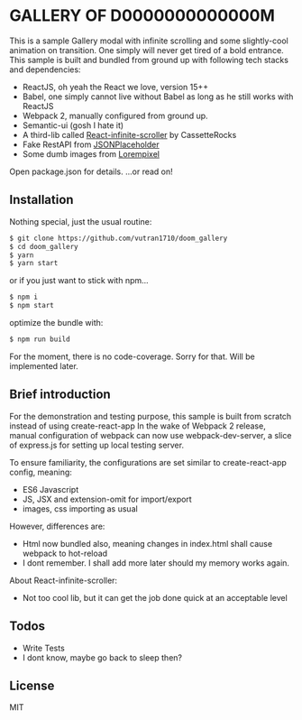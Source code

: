 # GALLERY OF D0000000000000M

This is a sample Gallery modal with infinite scrolling and some slightly-cool animation on transition. One simply will never get tired of a bold entrance.
This sample is built and bundled from ground up with following tech stacks and dependencies:

  - ReactJS, oh yeah the React we love, version 15++
  - Babel, one simply cannot live without Babel as long as he still works with ReactJS
  - Webpack 2, manually configured from ground up.
  - Semantic-ui (gosh I hate it)
  - A third-lib called [React-infinite-scroller][RIS] by CassetteRocks
  - Fake RestAPI from [JSONPlaceholder][Fks]
  - Some dumb images from [Lorempixel][Lpx]
 
Open package.json for details. 
...or read on!

## Installation
Nothing special, just the usual routine:
```sh
$ git clone https://github.com/vutran1710/doom_gallery
$ cd doom_gallery
$ yarn
$ yarn start
```
or if you just want to stick with npm...
```sh
$ npm i
$ npm start
```
optimize the bundle with:
```sh
$ npm run build
```
For the moment, there is no code-coverage. Sorry for that. Will be implemented later.

## Brief introduction
For the demonstration and testing purpose, this sample is built from scratch instead of using create-react-app
In the wake of Webpack 2 release, manual configuration of webpack can now use webpack-dev-server, a slice of express.js for setting up local testing server.

To ensure familiarity, the configurations are set similar to create-react-app config, meaning:
- ES6 Javascript
- JS, JSX and extension-omit for import/export
- images, css importing as usual

However, differences are:
- Html now bundled also, meaning changes in index.html shall cause webpack to hot-reload
- I dont remember. I shall add more later should my memory works again.

About React-infinite-scroller:
- Not too cool lib, but it can get the job done quick at an acceptable level


## Todos
 - Write Tests
 - I dont know, maybe go back to sleep then?

License
----

MIT

[//]: # (These are reference links used in the body of this note and get stripped out when the markdown processor does its job.)
   [Fks]: <https://jsonplaceholder.typicode.com/>
   [Lpx]: <http://lorempixel.com/>
   [RIS]: <https://github.com/CassetteRocks/react-infinite-scroller/>
   >
